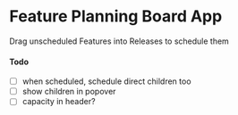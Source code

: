 # Feature Planning Board App

Drag unscheduled Features into Releases to schedule them

#### Todo

- [ ] when scheduled, schedule direct children too
- [ ] show children in popover
- [ ] capacity in header?
